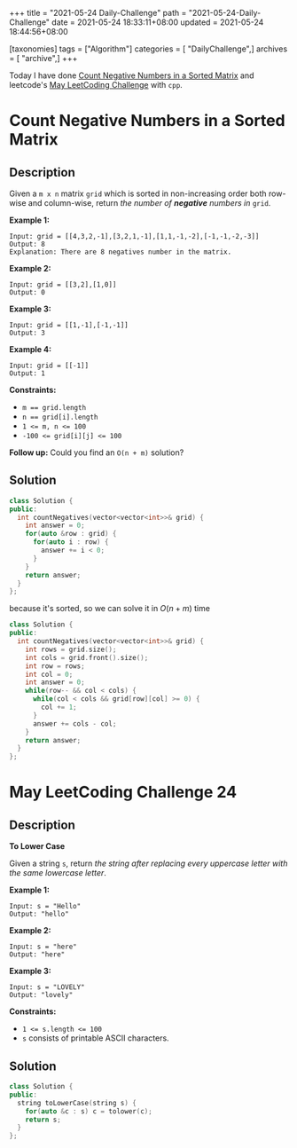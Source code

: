 +++
title = "2021-05-24 Daily-Challenge"
path = "2021-05-24-Daily-Challenge"
date = 2021-05-24 18:33:11+08:00
updated = 2021-05-24 18:44:56+08:00

[taxonomies]
tags = ["Algorithm"]
categories = [ "DailyChallenge",]
archives = [ "archive",]
+++

Today I have done [Count Negative Numbers in a Sorted Matrix](https://leetcode.com/problems/count-negative-numbers-in-a-sorted-matrix/) and leetcode's [May LeetCoding Challenge](https://leetcode.com/explore/challenge/card/may-leetcoding-challenge-2021/601/week-4-may-22nd-may-28th/3754/) with `cpp`.

<!-- more -->

# Count Negative Numbers in a Sorted Matrix

## Description

Given a `m x n` matrix `grid` which is sorted in non-increasing order both row-wise and column-wise, return *the number of **negative** numbers in* `grid`.

 

**Example 1:**

```
Input: grid = [[4,3,2,-1],[3,2,1,-1],[1,1,-1,-2],[-1,-1,-2,-3]]
Output: 8
Explanation: There are 8 negatives number in the matrix.
```

**Example 2:**

```
Input: grid = [[3,2],[1,0]]
Output: 0
```

**Example 3:**

```
Input: grid = [[1,-1],[-1,-1]]
Output: 3
```

**Example 4:**

```
Input: grid = [[-1]]
Output: 1
```

 

**Constraints:**

- `m == grid.length`
- `n == grid[i].length`
- `1 <= m, n <= 100`
- `-100 <= grid[i][j] <= 100`

 

**Follow up:** Could you find an `O(n + m)` solution?

## Solution

``` cpp
class Solution {
public:
  int countNegatives(vector<vector<int>>& grid) {
    int answer = 0;
    for(auto &row : grid) {
      for(auto i : row) {
        answer += i < 0;
      }
    }
    return answer;
  }
};
```

because it's sorted, so we can solve it in $O(n+m)$ time

``` cpp
class Solution {
public:
  int countNegatives(vector<vector<int>>& grid) {
    int rows = grid.size();
    int cols = grid.front().size();
    int row = rows;
    int col = 0;
    int answer = 0;
    while(row-- && col < cols) {
      while(col < cols && grid[row][col] >= 0) {
        col += 1;
      }
      answer += cols - col;
    }
    return answer;
  }
};
```

# May LeetCoding Challenge 24

## Description

**To Lower Case**

Given a string `s`, return *the string after replacing every uppercase letter with the same lowercase letter*.

 

**Example 1:**

```
Input: s = "Hello"
Output: "hello"
```

**Example 2:**

```
Input: s = "here"
Output: "here"
```

**Example 3:**

```
Input: s = "LOVELY"
Output: "lovely"
```

 

**Constraints:**

- `1 <= s.length <= 100`
- `s` consists of printable ASCII characters.

## Solution

``` cpp
class Solution {
public:
  string toLowerCase(string s) {
    for(auto &c : s) c = tolower(c);
    return s;
  }
};
```
